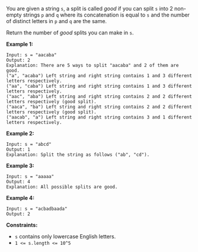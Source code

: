 You are given a string `s`, a split is called _good_  if you can split `s`
into 2 non-empty strings `p` and `q` where its concatenation is equal to `s`
and the number of distinct letters in `p` and `q` are the same.

Return the number of _good_ splits you can make in `s`.



**Example 1:**

    
    
    Input: s = "aacaba"
    Output: 2
    Explanation: There are 5 ways to split "aacaba" and 2 of them are good. 
    ("a", "acaba") Left string and right string contains 1 and 3 different letters respectively.
    ("aa", "caba") Left string and right string contains 1 and 3 different letters respectively.
    ("aac", "aba") Left string and right string contains 2 and 2 different letters respectively (good split).
    ("aaca", "ba") Left string and right string contains 2 and 2 different letters respectively (good split).
    ("aacab", "a") Left string and right string contains 3 and 1 different letters respectively.
    

**Example 2:**

    
    
    Input: s = "abcd"
    Output: 1
    Explanation: Split the string as follows ("ab", "cd").
    

**Example 3:**

    
    
    Input: s = "aaaaa"
    Output: 4
    Explanation: All possible splits are good.

**Example 4:**

    
    
    Input: s = "acbadbaada"
    Output: 2
    



**Constraints:**

  * `s` contains only lowercase English letters.
  * `1 <= s.length <= 10^5`

